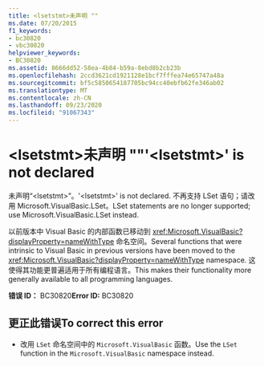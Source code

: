 ```yaml
---
title: <lsetstmt>未声明 ""
ms.date: 07/20/2015
f1_keywords:
- bc30820
- vbc30820
helpviewer_keywords:
- BC30820
ms.assetid: 8666dd52-58ea-4b84-b59a-8ebd8b2cb23b
ms.openlocfilehash: 2ccd3621cd1921128e1bcf7fffea74e65747a48a
ms.sourcegitcommit: bf5c5850654187705bc94cc40ebfb62fe346ab02
ms.translationtype: MT
ms.contentlocale: zh-CN
ms.lasthandoff: 09/23/2020
ms.locfileid: "91067343"
---
```

# <a name="lsetstmt-is-not-declared"></a><span data-ttu-id="543ef-102">\<lsetstmt>未声明 ""</span><span class="sxs-lookup"><span data-stu-id="543ef-102">'\<lsetstmt>' is not declared</span></span>

<span data-ttu-id="543ef-103">未声明“\<lsetstmt>”。</span><span class="sxs-lookup"><span data-stu-id="543ef-103">'\<lsetstmt>' is not declared.</span></span> <span data-ttu-id="543ef-104">不再支持 LSet 语句；请改用 Microsoft.VisualBasic.LSet。</span><span class="sxs-lookup"><span data-stu-id="543ef-104">LSet statements are no longer supported; use Microsoft.VisualBasic.LSet instead.</span></span>  
  
 <span data-ttu-id="543ef-105">以前版本中 Visual Basic 的内部函数已移动到 <xref:Microsoft.VisualBasic?displayProperty=nameWithType> 命名空间。</span><span class="sxs-lookup"><span data-stu-id="543ef-105">Several functions that were intrinsic to Visual Basic in previous versions have been moved to the <xref:Microsoft.VisualBasic?displayProperty=nameWithType> namespace.</span></span> <span data-ttu-id="543ef-106">这使得其功能更普遍适用于所有编程语言。</span><span class="sxs-lookup"><span data-stu-id="543ef-106">This makes their functionality more generally available to all programming languages.</span></span>  
  
 <span data-ttu-id="543ef-107">**错误 ID：** BC30820</span><span class="sxs-lookup"><span data-stu-id="543ef-107">**Error ID:** BC30820</span></span>  
  
## <a name="to-correct-this-error"></a><span data-ttu-id="543ef-108">更正此错误</span><span class="sxs-lookup"><span data-stu-id="543ef-108">To correct this error</span></span>  
  
- <span data-ttu-id="543ef-109">改用 `LSet` 命名空间中的 `Microsoft.VisualBasic` 函数。</span><span class="sxs-lookup"><span data-stu-id="543ef-109">Use the `LSet` function in the `Microsoft.VisualBasic` namespace instead.</span></span>  

